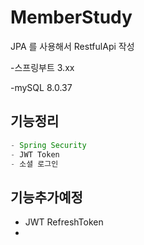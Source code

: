 # MemberStudy

JPA 를 사용해서 RestfulApi 작성

-스프링부트 3.xx

-mySQL 8.0.37
## 기능정리
```java
- Spring Security
- JWT Token
- 소셜 로그인
```

## 기능추가예정
 - JWT RefreshToken
 - 
